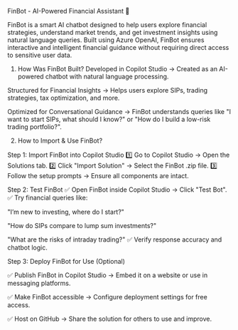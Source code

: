 FinBot - AI-Powered Financial Assistant 💸

FinBot is a smart AI chatbot designed to help users explore financial strategies, understand market trends, and get investment insights using natural language queries. Built using Azure OpenAI, FinBot ensures interactive and intelligent financial guidance without requiring direct access to sensitive user data.


 1. How Was FinBot Built?
Developed in Copilot Studio → Created as an AI-powered chatbot with natural language processing.

Structured for Financial Insights → Helps users explore SIPs, trading strategies, tax optimization, and more.

Optimized for Conversational Guidance → FinBot understands queries like "I want to start SIPs, what should I know?" or "How do I build a low-risk trading portfolio?".

 2. How to Import & Use FinBot?
    
Step 1: Import FinBot into Copilot Studio
1️⃣ Go to Copilot Studio → Open the Solutions tab. 
2️⃣ Click "Import Solution" → Select the FinBot .zip file. 
3️⃣ Follow the setup prompts → Ensure all components are intact.

Step 2: Test FinBot
✅ Open FinBot inside Copilot Studio → Click "Test Bot". 
✅ Try financial queries like:

"I’m new to investing, where do I start?"

"How do SIPs compare to lump sum investments?"

"What are the risks of intraday trading?" ✅ Verify response accuracy and chatbot logic.

Step 3: Deploy FinBot for Use (Optional)

✅ Publish FinBot in Copilot Studio → Embed it on a website or use in messaging platforms. 

✅ Make FinBot accessible → Configure deployment settings for free access. 

✅ Host on GitHub → Share the solution for others to use and improve.


